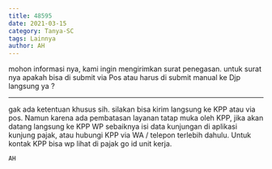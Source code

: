 ```yaml
---
title: 48595
date: 2021-03-15
category: Tanya-SC
tags: Lainnya
author: AH
---
```


mohon informasi nya, kami ingin mengirimkan surat penegasan. untuk surat nya apakah bisa di submit via Pos atau harus di submit manual ke Djp langsung ya ?

---

gak ada ketentuan khusus sih. silakan bisa kirim langsung ke KPP atau via pos. Namun karena ada pembatasan layanan tatap muka oleh KPP, jika akan datang langsung ke KPP WP sebaiknya isi data kunjungan di aplikasi kunjung pajak, atau hubungi KPP via WA / telepon terlebih dahulu. Untuk kontak KPP bisa wp lihat di pajak go id unit kerja.

`AH`
